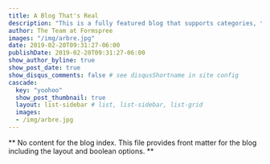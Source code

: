 ```yaml
---
title: A Blog That's Real
description: "This is a fully featured blog that supports categories, tags, series, and pagination."
author: The Team at Formspree
images: "/img/arbre.jpg"
date: 2019-02-20T09:31:27-06:00
publishDate: 2019-02-20T09:31:27-06:00
show_author_byline: true
show_post_date: true
show_disqus_comments: false # see disqusShortname in site config
cascade:
  key: "yoohoo"
  show_post_thumbnail: true
  layout: list-sidebar # list, list-sidebar, list-grid
  images:
  - /img/arbre.jpg
---
```


** No content for the blog index. This file provides front matter for the blog including the layout and boolean options. **
